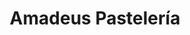 ---
title: "Amadeus Pastelería"
url: /ciudad-guayana-puerto-ordaz/amadeus-pasteleria/
shop: pastelería
---